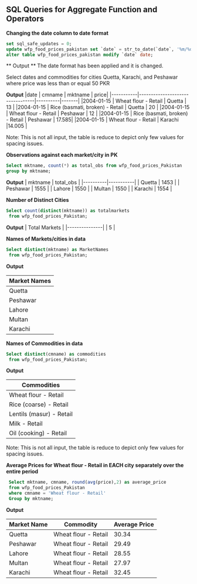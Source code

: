 ## SQL Queries for Aggregate Function and Operators

 **Changing the date column to date format**
 
```sql
set sql_safe_updates = 0;
update wfp_food_prices_pakistan set `date` = str_to_date(`date`, '%m/%d/%y');
alter table wfp_food_prices_pakistan modify `date` date;
```
** Output **
The date format has been applied and it is changed.


Select dates and commodities for cities Quetta, Karachi, and
Peshawar where price was less than or equal 50 PKR


**Output**
|date       | cmname                          | mktname  |  price|
|-----------|---------------------------------|----------|-------|
|2004-01-15 | Wheat flour - Retail            | Quetta   | 13    |
|2004-01-15 | Rice (basmati, broken) - Retail | Quetta   | 20    |
|2004-01-15 | Wheat flour - Retail            | Peshawar | 12    |
|2004-01-15 | Rice (basmati, broken) - Retail | Peshawar | 17.585|
|2004-01-15 | Wheat flour - Retail            | Karachi  |14.005 |

Note: This is not all input, the table is reduce to depict only few values for spacing issues.

 
**Observations against each market/city in PK**

```sql
Select mktname, count(*) as total_obs from wfp_food_prices_Pakistan 
group by mktname;
```

**Output**
| mktname  | total_obs |
|----------|-----------|
| Quetta   | 1453      |
| Peshawar | 1555      |
| Lahore   | 1550      |
| Multan   | 1550      |
| Karachi  | 1554      |


**Number of Distinct Cities**
```sql
Select count(distinct(mktname)) as totalmarkets
 from wfp_food_prices_Pakistan;
```
**Output**
| Total Markets |
|---------------|
| 5             |


**Names of Markets/cities in data**
```sql
Select distinct(mktname) as MarketNames
 from wfp_food_prices_Pakistan;
```

**Output**

| Market Names |
|--------------|
| Quetta       |
| Peshawar     |
| Lahore       |
| Multan       |
| Karachi      |


**Names of Commodities in data**

```sql
Select distinct(cmname) as commodities
 from wfp_food_prices_Pakistan;
```


**Output**


| Commodities               |
|---------------------------|
| Wheat flour - Retail      |
| Rice (coarse) - Retail    |
| Lentils (masur) - Retail  |
| Milk - Retail             |
| Oil (cooking) - Retail    |

Note: This is not all input, the table is reduce to depict only few values for spacing issues.

**Average Prices for Wheat flour - Retail in EACH city separately over the entire period**

```SQL
 Select mktname, cmname, round(avg(price),2) as average_price
 from wfp_food_prices_Pakistan
 where cmname = 'Wheat flour - Retail'
 Group by mktname;
```

**Output**

| Market Name | Commodity            | Average Price |
|-------------|----------------------|---------------|
| Quetta      | Wheat flour - Retail | 30.34         |
| Peshawar    | Wheat flour - Retail | 29.49         |
| Lahore      | Wheat flour - Retail | 28.55         |
| Multan      | Wheat flour - Retail | 27.97         |
| Karachi     | Wheat flour - Retail | 32.45         |






